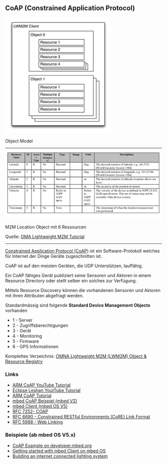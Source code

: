 ## CoAP (Constrained Application Protocol)

![](../images/COAPRD.png) 

Object Model

- - -

![](../images/M2MObject.png) 

M2M Location Object mit 6 Ressourcen

Quelle: [OMA Lightweight M2M Tutorial](http://de.slideshare.net/zdshelby/oma-lightweightm2-mtutorial)

- - -
[Constrained Application Protocol (CoAP)](http://en.wikipedia.org/wiki/Constrained_Application_Protocol) ist ein Software-Protokoll welches für Internet der Dinge Geräte zugeschnitten ist.

CoAP ist auf den meisten Geräten, die UDP Unterstützen, lauffähig.

Ein CoAP fähiges Gerät publiziert seine Sensoren und Aktoren in einem Resource Directory oder stellt selber ein solches zur Verfügung.

Mittels Resource Discovery können die vorhandenen Sensoren und Aktoren mit ihren Attributen abgefragt werden.

Standardmässig sind folgende **Standard Device Management Objects** vorhanden

*   1 - Server
*   2 - Zugriffsberechtigungen
*   3 - Gerät
*   4 - Monitoring
*   5 - Firmware
*   6 - GPS Informationen

Komplettes Verzeichnis: [OMNA Lightweight M2M (LWM2M) Object & Resource Registry](http://technical.openmobilealliance.org/Technical/technical-information/omna/lightweight-m2m-lwm2m-object-registry)

### Links 

* 	[ARM CoAP YouTube Tutorial](https://www.youtube.com/watch?v=4bSr5x5gKvA&list=PLgyFKd2HIZlZNsrWXyE4kgLDo_tyLpvDW&index=7)
* 	[Eclipse Leshan YoutTube Tutorial](https://www.youtube.com/watch?v=KZEi-Q7_EL0)
*   [ARM CoAP Tutorial](http://community.arm.com/servlet/JiveServlet/previewBody/8633-102-2-15471/ARM%20CoAP%20Tutorial%20April%2030%202014.pdf)
*   [mbed CoAP Beispiel (mbed V2)](https://developer.mbed.org/components/Nanoservice/)
*   [mbed Client (mbed OS V5)](https://www.mbed.com/en/platform/mbed-client/)
*   [RFC 7252- COAP](https://tools.ietf.org/html/rfc7252)
*   [RFC 6690 - Constrained RESTful Environments (CoRE) Link Format](https://tools.ietf.org/html/rfc6690)
*   [RFC 5988 - Web Linking](https://tools.ietf.org/html/rfc5988)

### Beispiele (ab mbed OS V5.x)

* [CoAP Example on developer.mbed.org](https://developer.mbed.org/teams/sandbox/code/coap-example/)
* [Getting started with mbed Client on mbed OS](https://github.com/ARMmbed/mbed-os-example-client)
* [Building an internet connected lighting system](https://docs.mbed.com/docs/building-an-internet-connected-lighting-system/en/latest/)

